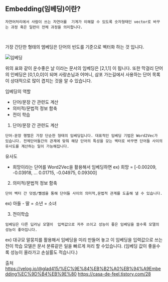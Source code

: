 ## Embedding(임베딩)이란?

```
자연어처리에서 사람이 쓰는 자연어를  기계가 이해할 수 있도록 숫자형태인 vector로 바꾸는 과정 혹은 일련이 전체 과정을 의미합니다.
``` 

<br>

가장 간단한 형태의 엠베딩은 단어의 빈도를 기준으로 벡터화 하는 것 입니다.


![임베딩](https://github.com/yumalg12/tech-study/assets/74216748/da34fabf-3ca2-476a-9205-0430e9f9f645)


위의 표와 같이 운수좋은 날 이라는 문서의 임베딩은 [2,1,1] 이 됩니다. 또한 막걸리 단어의 인베딩은 [0,1,0,0]이 되며 사랑손님과 어머니, 삼포 가는길에서 사용하는 단어 목록이 상대적으로 많이 겹치는 것을 알 수 있습니다.


임베딩의 역할

-  단어/문장 간 관련도 계산
-  의미적/문법적 정보 함축
-  전이 학습


1. 단어/문장 간 관련도 계산

```
단어-문장 행렬은 가장 단순한 형태의 임베딩입니다. 대표적인 임베딩 기법은 Word2Vec가 있습니다. 전체단어들간의 관계에 맞춰 해당 단어의 특성을 갖는 벡터로 바꾸면 단어들 사이의 유사도를 계산하는 일이 가능해집니다. 
```

유사도

- 희망이라는 단어를 Word2Vec을 활용해서 임베딩하면 
ex) 희망 = [-0.00209, -0.03918, ... 0.01715, -0.04975, 0.09300] 

2. 의미적/문법적 정보 함축

```
단어 벡터 간 덧셈/뺄셈을 통해 단어들 사이의 의미적,문법적 관계를 도출해 낼 수 있습니다.
```

ex) 아들 - 딸 = 소년 = 소녀


3. 전이학습

```
임베딩은 다른 딥러닝 모델이  입력값으로 자주 쓰이고 성능이 좋은 임베딩을 쓸수록 모델의  성능이 좋아집니다.
```

ex) 대규모 말뭉치를 활용해서 임베딩을 미리 만들어 놓고 이 임베딩을 입력값으로 쓰는 전이 학습 모델은 문서 분류같은 일을 빠르게 처리 할 수있습니다.
(임베딩 값이 좋을수록 성능이 올라가고 손실률도 적습니다.)


출처 
https://velog.io/@glad415/%EC%9E%84%EB%B2%A0%EB%94%A9Embedding%EC%9D%B4%EB%9E%80
https://casa-de-feel.tistory.com/28
